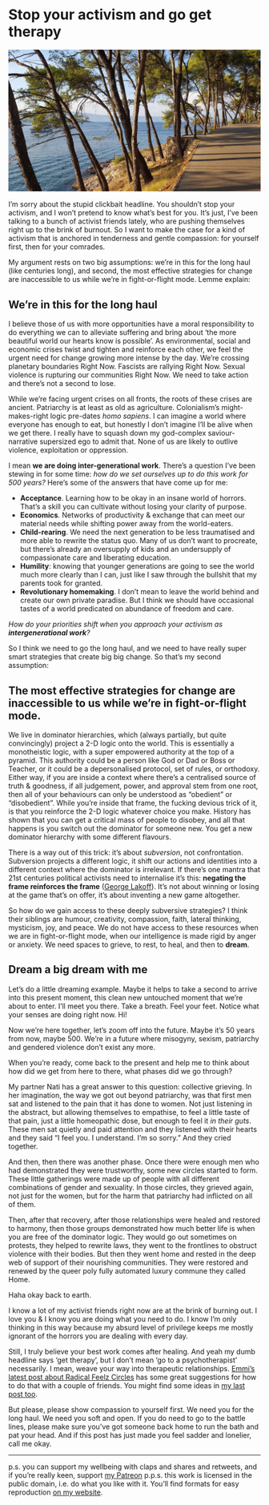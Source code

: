 # Stop your activism and go get therapy

![](dalmatian-coast.jpg)

I’m sorry about the stupid clickbait headline. You shouldn’t stop your activism, and I won’t pretend to know what’s best for you. It’s just, I’ve been talking to a bunch of activist friends lately, who are pushing themselves right up to the brink of burnout. So I want to make the case for a kind of activism that is anchored in tenderness and gentle compassion: for yourself first, then for your comrades.

My argument rests on two big assumptions: we’re in this for the long haul (like centuries long), and second, the most effective strategies for change are inaccessible to us while we’re in fight-or-flight mode. Lemme explain:

## We’re in this for the long haul

I believe those of us with more opportunities have a moral responsibility to do everything we can to alleviate suffering and bring about ‘the more beautiful world our hearts know is possible’. As environmental, social and economic crises twist and tighten and reinforce each other, we feel the urgent need for change growing more intense by the day. We’re crossing planetary boundaries Right Now. Fascists are rallying Right Now. Sexual violence is rupturing our communities Right Now. We need to take action and there’s not a second to lose.

While we’re facing urgent crises on all fronts, the roots of these crises are ancient. Patriarchy is at least as old as agriculture. Colonialism’s might-makes-right logic pre-dates _homo sapiens_. I can imagine a world where everyone has enough to eat, but honestly I don’t imagine I’ll be alive when we get there. I really have to squash down my god-complex saviour-narrative supersized ego to admit that. None of us are likely to outlive violence, exploitation or oppression. 

I mean **we are doing inter-generational work**. There’s a question I’ve been stewing in for some time: _how do we set ourselves up to do this work for 500 years?_ Here’s some of the answers that have come up for me:


* **Acceptance**. Learning how to be okay in an insane world of horrors. That’s a skill you can cultivate without losing your clarity of purpose.
* **Economics**. Networks of productivity & exchange that can meet our material needs while shifting power away from the world-eaters.
* **Child-rearing**. We need the next generation to be less traumatised and more able to rewrite the status quo. Many of us don’t want to procreate, but there’s already an oversupply of kids and an undersupply of compassionate care and liberating education.
* **Humility**: knowing that younger generations are going to see the world much more clearly than I can, just like I saw through the bullshit that my parents took for granted.
* **Revolutionary homemaking**. I don’t mean to leave the world behind and create our own private paradise. But I think we should have occasional tastes of a world predicated on abundance of freedom and care.

*How do your priorities shift when you approach your activism as **intergenerational work**?*

So I think we need to go the long haul, and we need to have really super smart strategies that create big big change. So that’s my second assumption:

## The most effective strategies for change are inaccessible to us while we’re in fight-or-flight mode.

We live in dominator hierarchies, which (always partially, but quite convincingly) project a 2-D logic onto the world. This is essentially a monotheistic logic, with a super empowered authority at the top of a pyramid. This authority could be a person like God or Dad or Boss or Teacher, or it could be a depersonalised protocol, set of rules, or orthodoxy. Either way, if you are inside a context where there’s a centralised source of truth & goodness, if all judgement, power, and approval stem from one root, then all of your behaviours can only be understood as “obedient” or “disobedient”. While you’re inside that frame, the fucking devious trick of it, is that you reinforce the 2-D logic whatever choice you make. History has shown that you can get a critical mass of people to disobey, and all that happens is you switch out the dominator for someone new. You get a new dominator hierarchy with some different flavours.

There is a way out of this trick: it’s about *subversion*, not confrontation. Subversion projects a different logic, it shift our actions and identities into a different context where the dominator is irrelevant. If there’s one mantra that 21st centuries political activists need to internalise it’s this: **negating the frame reinforces the frame** ([George Lakoff](https://georgelakoff.com/2014/11/29/george-lakoff-in-politics-progressives-need-to-frame-their-values)). It’s not about winning or losing at the game that’s on offer, it’s about inventing a new game altogether.

So how do we gain access to these deeply subversive strategies? I think their siblings are humour, creativity, compassion, faith, lateral thinking, mysticism, joy, and peace. We do not have access to these resources when we are in fight-or-flight mode, when our intelligence is made rigid by anger or anxiety. We need spaces to grieve, to rest, to heal, and then to **dream**.

## Dream a big dream with me

Let’s do a little dreaming example. Maybe it helps to take a second to arrive into this present moment, this clean new untouched moment that we’re about to enter. I’ll meet you there. Take a breath. Feel your feet. Notice what your senses are doing right now. Hi! 

Now we’re here together, let’s zoom off into the future. Maybe it’s 50 years from now, maybe 500. We’re in a future where misogyny, sexism, patriarchy and gendered violence don’t exist any more. 

When you’re ready, come back to the present and help me to think about how did we get from here to there, what phases did we go through?

My partner Nati has a great answer to this question: collective grieving. In her imagination, the way we got out beyond patriarchy, was that first men sat and listened to the pain that it has done to women. Not just listening in the abstract, but allowing themselves to empathise, to feel a little taste of that pain, just a little homeopathic dose, but enough to feel it *in their guts*. These men sat quietly and paid attention and they listened with their hearts and they said “I feel you. I understand. I’m so sorry.” And they cried together.

And then, then there was another phase. Once there were enough men who had demonstrated they were trustworthy, some new circles started to form. These little gatherings were made up of people with all different combinations of gender and sexuality. In those circles, they grieved again, not just for the women, but for the harm that patriarchy had inflicted on all of them.

Then, after that recovery, after those relationships were healed and restored to harmony, then those groups demonstrated how much better life is when you are free of the dominator logic. They would go out sometimes on protests, they helped to rewrite laws, they went to the frontlines to obstruct violence with their bodies. But then they went home and rested in the deep web of support of their nourishing communities. They were restored and renewed by the queer poly fully automated luxury commune they called Home.

Haha okay back to earth.

I know a lot of my activist friends right now are at the brink of burning out. I love you & I know you are doing what you need to do. I know I’m only thinking in this way because my absurd level of privilege keeps me mostly ignorant of the horrors you are dealing with every day.

Still, I truly believe your best work comes after healing. And yeah my dumb headline says ‘get therapy’, but I don’t mean ‘go to a psychotherapist’ necessarily. I mean, weave your way into therapeutic relationships. [Emmi’s latest post about Radical Feelz Circles](http://emotionalanarchism.com/how-to-form-a-radical-feelz-circle/) has some great suggestions for how to do that with a couple of friends. You might find some ideas in [my last post too](http://emotionalanarchism.com/being-sweet-to-yourself/). 

But please, please show compassion to yourself first. We need you for the long haul. We need you soft and open. If you do need to go to the battle lines, please make sure you’ve got someone back home to run the bath and pat your head. And if this post has just made you feel sadder and lonelier, call me okay.

---- 

p.s. you can support my wellbeing with claps and shares and retweets, and if you’re really keen, support [my Patreon](http://patreon.com/richdecibels)
p.p.s. this work is licensed in the public domain, i.e. do what you like with it. You’ll find formats for easy reproduction [on my website](http://richdecibels.com/stories/activism-therapy).